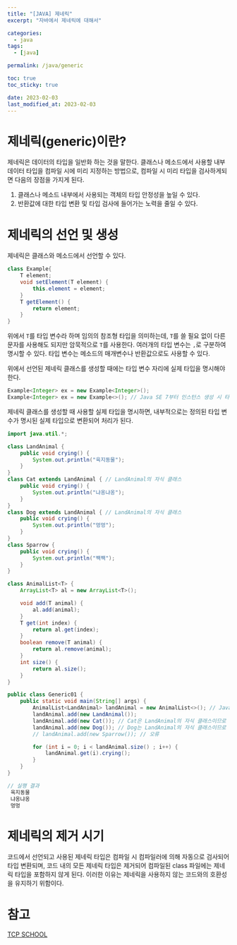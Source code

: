 ```yaml
---
title: "[JAVA] 제네릭"
excerpt: "자바에서 제네릭에 대해서"

categories:
  - java
tags:
  - [java]

permalink: /java/generic

toc: true
toc_sticky: true

date: 2023-02-03
last_modified_at: 2023-02-03
---
```


# 제네릭(generic)이란?

제네릭은 데이터의 타입을 일반화 하는 것을 말한다. 클래스나 메소드에서 사용할 내부 데이터 타입을 컴파일 시에 미리 지정하는 방법으로, 컴파일 시 미리 타입을 검사하게되면 다음의 장점을 가지게 된다.
 1. 클래스나 메소드 내부에서 사용되는 객체의 타입 안정성을 높일 수 있다.
 2. 반환값에 대한 타입 변환 및 타입 검사에 들어가는 노력을 줄일 수 있다.

# 제네릭의 선언 및 생성

제네릭은 클래스와 메소드에서 선언할 수 있다.

```java
class Example{
    T element;
    void setElement(T element) {
        this.element = element;
    }
    T getElement() {
        return element;
    }
}
```

위에서 `T`를 타입 변수라 하며 임의의 참조형 타입을 의미하는데, `T`를 쓸 필요 없이 다른 문자를 사용해도 되지만 암묵적으로 `T`를 사용한다. 여러개의 타입 변수는 `,`로 구분하여 명시할 수 있다. 타입 변수는 메소드의 매개변수나 반환값으로도 사용할 수 있다.

위에서 선언된 제네릭 클래스를 생성할 때에는 타입 변수 자리에 실제 타입을 명시해야 한다.

```java
Example<Integer> ex = new Example<Integer>();
Example<Integer> ex = new Example<>(); // Java SE 7부터 인스턴스 생성 시 타입 추정을 지원해서 생략도 가능
```

제네릭 클래스를 생성할 때 사용할 실제 타입을 명시하면, 내부적으로는 정의된 타입 변수가 명시된 실제 타입으로 변환되어 처리가 된다.

```java
import java.util.*;

class LandAnimal { 
    public void crying() { 
        System.out.println("육지동물"); 
    } 
}
class Cat extends LandAnimal { // LandAnimal의 자식 클래스
    public void crying() { 
        System.out.println("냐옹냐옹"); 
    } 
}
class Dog extends LandAnimal { // LandAnimal의 자식 클래스
    public void crying() { 
        System.out.println("멍멍"); 
    } 
}
class Sparrow { 
    public void crying() { 
        System.out.println("짹짹"); 
    } 
}

class AnimalList<T> {
    ArrayList<T> al = new ArrayList<T>();

    void add(T animal) { 
        al.add(animal); 
    }
    T get(int index) { 
        return al.get(index); 
    }
    boolean remove(T animal) { 
        return al.remove(animal); 
    }
    int size() { 
        return al.size(); 
    }
}

public class Generic01 {
    public static void main(String[] args) {
        AnimalList<LandAnimal> landAnimal = new AnimalList<>(); // Java SE 7부터 생략가능
        landAnimal.add(new LandAnimal());
        landAnimal.add(new Cat()); // Cat은 LandAnimal의 자식 클래스이므로 추가 가능
        landAnimal.add(new Dog()); // Dog는 LandAnimal의 자식 클래스이므로 추가 가능
        // landAnimal.add(new Sparrow()); // 오류

        for (int i = 0; i < landAnimal.size() ; i++) {
            landAnimal.get(i).crying();
        }
    }
}

// 실행 결과 
 육지동물
 냐옹냐옹
 멍멍
```

# 제네릭의 제거 시기

코드에서 선언되고 사용된 제네릭 타입은 컴파일 시 컴파일러에 의해 자동으로 검사되어 타입 변환되며, 코드 내의 모든 제네릭 타입은 제거되어 컴파일된 class 파일에는 제네릭 타입을 포함하지 않게 된다. 이러한 이유는 제네릭을 사용하지 않는 코드와의 호환성을 유지하기 위함이다.

# 참고

[TCP SCHOOL](http://www.tcpschool.com/java/java_generic_concept)